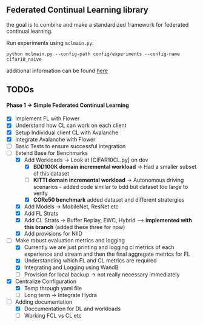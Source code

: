 ## Federated Continual Learning library

the goal is to combine and make a standardized framework for federated continual learning.

Run experiments using `mclmain.py`:

```
python mclmain.py --config-path config/experiments --config-name cifar10_naive
```

additional information can be found [here](documentation/)


## TODOs

#### Phase 1 -> Simple Federated Continual Learning 

- [x]  Implement FL with Flower
- [x]  Understand how CL can work on each client
- [x]  Setup Individual client CL with Avalanche
- [x]  Integrate Avalanche with Flower
- [ ]  Basic Tests to ensure successful integration
- [ ]  Extend Base for Benchmarks
    - [x]  Add Workloads → Look at [CIFAR10CL.py] on dev 
        - [x]  **BDD100K domain incremental workload** → Had a smaller subset of this dataset
        - [ ]  **KITTI domain incremental workload** → Autonomous driving scenarios - added code similar to bdd but dataset too large to verify
        - [x] **CORe50 benchmark** added dataset and different stratergies
    - [x]  Add Models → MobileNet, ResNet etc
    - [x]  Add FL Strats
    - [x]  Add CL Strats → Buffer Replay, EWC, Hybrid --> **implemented with this branch** (added these three for now)
    - [x]  Add provisions for NIID
- [ ]  Make robust evaluation metrics and logging
    - [x]  Currently we are just printing and logging cl metrics of each experience and stream and then the final aggregate metrics for FL
    - [x]  Understanding which FL and CL metrics are required
    - [x]  Integrating and Logging using WandB
    - [ ]  Provision for local backup → not really  necessary immediately
- [x]  Centralize Configuration
    - [x]  Temp through yaml file
    - [ ]  Long term → Integrate Hydra
- [ ]  Adding documentation
    - [x] Doccumentation for DL and workloads 
    - [ ] Working FCL vs CL etc
